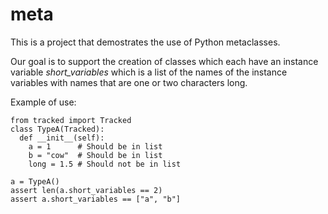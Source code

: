 # meta

This is a project that demostrates the use of Python metaclasses.

Our goal is to support the creation of classes which each have an instance variable 
*short_variables* which is a list of the names of the instance variables with names
that are one or two characters long.

Example of use:

    from tracked import Tracked
    class TypeA(Tracked):
      def __init__(self):
        a = 1      # Should be in list
        b = "cow"  # Should be in list
        long = 1.5 # Should not be in list

    a = TypeA()
    assert len(a.short_variables == 2)
    assert a.short_variables == ["a", "b"]
 